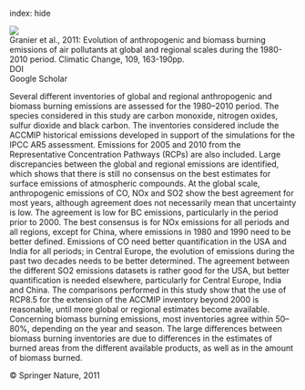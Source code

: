 index: hide

<div class="Citation">
    <div class="Citation-thumb CitationThumb-linked"  data-href="https://doi.org/10.1007/s10584-011-0154-1">
      <img src="https://static.claimspace.cloud/climate-study-static/refs/thumbs/7/Granier_et_al_2011-thumb.png" />
    </div>

  <div class="Citation-body">
    <div class="Citation-text">Granier et al., 2011: Evolution of anthropogenic and biomass burning emissions of air pollutants at global and regional scales during the 1980-2010 period. <span class="Article-journal">Climatic Change, </span><span class="Article-volume">109, </span>163-190pp.</div>
    <div class="Citation-links">
      <div class="CitationLink" data-href="https://doi.org/10.1007/s10584-011-0154-1">
        <div class="CitationLink-icon CitationLink-Doi"></div>
        <div class="CitationLink-text">DOI</div>
      </div>
      <div class="CitationLink" data-href="https://scholar.google.com/scholar?q=10.1007/s10584-011-0154-1">
        <div class="CitationLink-icon CitationLink-Scholar"></div>
        <div class="CitationLink-text">Google Scholar</div>
      </div>
    </div>
  </div>
</div>

Several different inventories of global and regional anthropogenic and biomass burning emissions are assessed for the 1980–2010 period. The species considered in this study are carbon monoxide, nitrogen oxides, sulfur dioxide and black carbon. The inventories considered include the ACCMIP historical emissions developed in support of the simulations for the IPCC AR5 assessment. Emissions for 2005 and 2010 from the Representative Concentration Pathways (RCPs) are also included. Large discrepancies between the global and regional emissions are identified, which shows that there is still no consensus on the best estimates for surface emissions of atmospheric compounds. At the global scale, anthropogenic emissions of CO, NOx and SO2 show the best agreement for most years, although agreement does not necessarily mean that uncertainty is low. The agreement is low for BC emissions, particularly in the period prior to 2000. The best consensus is for NOx emissions for all periods and all regions, except for China, where emissions in 1980 and 1990 need to be better defined. Emissions of CO need better quantification in the USA and India for all periods; in Central Europe, the evolution of emissions during the past two decades needs to be better determined. The agreement between the different SO2 emissions datasets is rather good for the USA, but better quantification is needed elsewhere, particularly for Central Europe, India and China. The comparisons performed in this study show that the use of RCP8.5 for the extension of the ACCMIP inventory beyond 2000 is reasonable, until more global or regional estimates become available. Concerning biomass burning emissions, most inventories agree within 50–80%, depending on the year and season. The large differences between biomass burning inventories are due to differences in the estimates of burned areas from the different available products, as well as in the amount of biomass burned.

<div class="Citation-copy">
&copy; Springer Nature, 2011
</div>